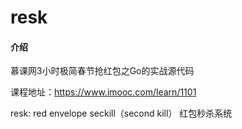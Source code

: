 # resk

#### 介绍

慕课网3小时极简春节抢红包之Go的实战源代码



课程地址：https://www.imooc.com/learn/1101

resk: red envelope seckill（second kill） 
红包秒杀系统

